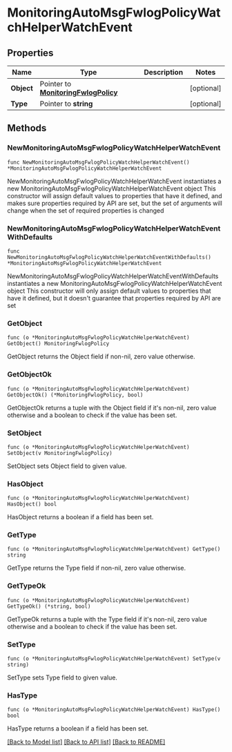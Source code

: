 # MonitoringAutoMsgFwlogPolicyWatchHelperWatchEvent

## Properties

Name | Type | Description | Notes
------------ | ------------- | ------------- | -------------
**Object** | Pointer to [**MonitoringFwlogPolicy**](monitoringFwlogPolicy.md) |  | [optional] 
**Type** | Pointer to **string** |  | [optional] 

## Methods

### NewMonitoringAutoMsgFwlogPolicyWatchHelperWatchEvent

`func NewMonitoringAutoMsgFwlogPolicyWatchHelperWatchEvent() *MonitoringAutoMsgFwlogPolicyWatchHelperWatchEvent`

NewMonitoringAutoMsgFwlogPolicyWatchHelperWatchEvent instantiates a new MonitoringAutoMsgFwlogPolicyWatchHelperWatchEvent object
This constructor will assign default values to properties that have it defined,
and makes sure properties required by API are set, but the set of arguments
will change when the set of required properties is changed

### NewMonitoringAutoMsgFwlogPolicyWatchHelperWatchEventWithDefaults

`func NewMonitoringAutoMsgFwlogPolicyWatchHelperWatchEventWithDefaults() *MonitoringAutoMsgFwlogPolicyWatchHelperWatchEvent`

NewMonitoringAutoMsgFwlogPolicyWatchHelperWatchEventWithDefaults instantiates a new MonitoringAutoMsgFwlogPolicyWatchHelperWatchEvent object
This constructor will only assign default values to properties that have it defined,
but it doesn't guarantee that properties required by API are set

### GetObject

`func (o *MonitoringAutoMsgFwlogPolicyWatchHelperWatchEvent) GetObject() MonitoringFwlogPolicy`

GetObject returns the Object field if non-nil, zero value otherwise.

### GetObjectOk

`func (o *MonitoringAutoMsgFwlogPolicyWatchHelperWatchEvent) GetObjectOk() (*MonitoringFwlogPolicy, bool)`

GetObjectOk returns a tuple with the Object field if it's non-nil, zero value otherwise
and a boolean to check if the value has been set.

### SetObject

`func (o *MonitoringAutoMsgFwlogPolicyWatchHelperWatchEvent) SetObject(v MonitoringFwlogPolicy)`

SetObject sets Object field to given value.

### HasObject

`func (o *MonitoringAutoMsgFwlogPolicyWatchHelperWatchEvent) HasObject() bool`

HasObject returns a boolean if a field has been set.

### GetType

`func (o *MonitoringAutoMsgFwlogPolicyWatchHelperWatchEvent) GetType() string`

GetType returns the Type field if non-nil, zero value otherwise.

### GetTypeOk

`func (o *MonitoringAutoMsgFwlogPolicyWatchHelperWatchEvent) GetTypeOk() (*string, bool)`

GetTypeOk returns a tuple with the Type field if it's non-nil, zero value otherwise
and a boolean to check if the value has been set.

### SetType

`func (o *MonitoringAutoMsgFwlogPolicyWatchHelperWatchEvent) SetType(v string)`

SetType sets Type field to given value.

### HasType

`func (o *MonitoringAutoMsgFwlogPolicyWatchHelperWatchEvent) HasType() bool`

HasType returns a boolean if a field has been set.


[[Back to Model list]](../README.md#documentation-for-models) [[Back to API list]](../README.md#documentation-for-api-endpoints) [[Back to README]](../README.md)


